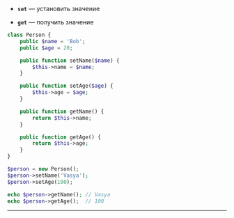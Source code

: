 - **`set`** — установить значение
    
- **`get`** — получить значение
    

```php
class Person {
    public $name = 'Bob';
    public $age = 20;

    public function setName($name) {
        $this->name = $name;
    }

    public function setAge($age) {
        $this->age = $age;
    }

    public function getName() {
        return $this->name;
    }

    public function getAge() {
        return $this->age;
    }
}

$person = new Person();
$person->setName('Vasya');
$person->setAge(100);

echo $person->getName(); // Vasya
echo $person->getAge();  // 100
```

---
